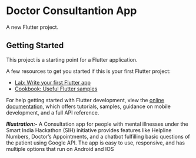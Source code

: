 # Doctor Consultantion App

A new Flutter project.

## Getting Started

This project is a starting point for a Flutter application.

A few resources to get you started if this is your first Flutter project:

- [Lab: Write your first Flutter app](https://docs.flutter.dev/get-started/codelab)
- [Cookbook: Useful Flutter samples](https://docs.flutter.dev/cookbook)

For help getting started with Flutter development, view the
[online documentation](https://docs.flutter.dev/), which offers tutorials,
samples, guidance on mobile development, and a full API reference.


***Illustration:-***
A Consultation app for people with mental illnesses under the Smart India 
Hackathon (SIH) initiative provides features like Helpline Numbers, 
Doctor’s Appointments, and a chatbot fulfilling basic questions of the 
patient using Google API. The app is easy to use, responsive, and has 
multiple options that run on Android and IOS
